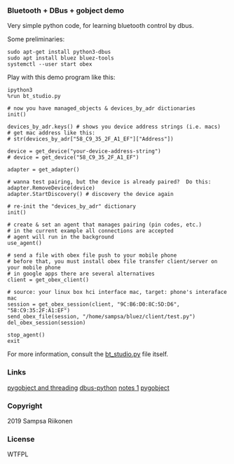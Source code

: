 ### Bluetooth + DBus + gobject demo

Very simple python code, for learning bluetooth control by dbus.

Some preliminaries:
```
sudo apt-get install python3-dbus
sudo apt install bluez bluez-tools
systemctl --user start obex
```

Play with this demo program like this:

    ipython3
    %run bt_studio.py
    
    # now you have managed_objects & devices_by_adr dictionaries
    init()
    
    devices_by_adr.keys() # shows you device address strings (i.e. macs)
    # get mac address like this:
    # str(devices_by_adr["58_C9_35_2F_A1_EF"]["Address"]) 
    
    device = get_device("your-device-address-string")
    # device = get_device("58_C9_35_2F_A1_EF")
    
    adapter = get_adapter()
    
    # wanna test pairing, but the device is already paired?  Do this:
    adapter.RemoveDevice(device) 
    adapter.StartDiscovery() # discovery the device again
    
    # re-init the "devices_by_adr" dictionary
    init() 

    # create & set an agent that manages pairing (pin codes, etc.)
    # in the current example all connections are accepted
    # agent will run in the background
    use_agent()
    
    # send a file with obex file push to your mobile phone
    # before that, you must install obex file transfer client/server on your mobile phone
    # in google apps there are several alternatives
    client = get_obex_client()
    
    # source: your linux box hci interface mac, target: phone's interaface mac
    session = get_obex_session(client, "9C:B6:D0:8C:5D:D6", "58:C9:35:2F:A1:EF") 
    send_obex_file(session, "/home/sampsa/bluez/client/test.py")
    del_obex_session(session)
    
    stop_agent()
    exit


For more information, consult the [bt_studio.py](bt_studio.py) file itself.

### Links
[pygobject and threading](https://wiki.gnome.org/action/show/Projects/PyGObject/Threading?action=show&redirect=PyGObject%2FThreading)
[dbus-python](https://dbus.freedesktop.org/doc/dbus-python/index.html)
[notes 1](http://www.onurguzel.com/quick-guide-to-d-bus-with-python/)
[pygobject](https://pygobject.readthedocs.io/en/latest/getting_started.html)


### Copyright
2019 Sampsa Riikonen

### License
WTFPL
